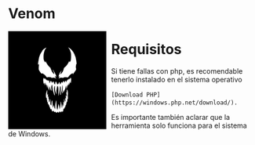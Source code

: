 # Venom
<p align="center">
<img src="images/il_570xN.1908914624_knuz.jpg"
	alt="Venom logo"
	width="200"
	style="float: left; margin-right: 10px;" />
</p>


Requisitos
======
Si tiene fallas con php, es recomendable tenerlo instalado en el sistema operativo 
```
[Download PHP](https://windows.php.net/download/).
```
Es importante también aclarar que la herramienta solo funciona para el sistema de Windows.
